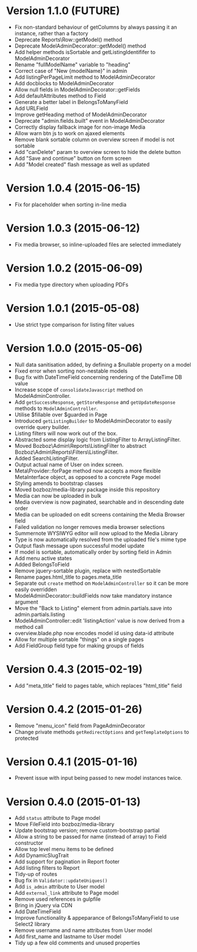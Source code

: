 # Version 1.1.0 (FUTURE)

-   Fix non-standard behaviour of getColumns by always passing it an instance,
    rather than a factory
-   Deprecate Reports\Row::getModel() method
-   Deprecate ModelAdminDecorator::getModel() method
-   Add helper methods isSortable and getListingIdentififer to ModelAdminDecorator
-   Rename "fullModelName" variable to "heading"
-   Correct case of "New {modelName}" in admin
-   Add listingPerPageLimit method to ModelAdminDecorator
-   Add docblocks to ModelAdminDecorator
-   Allow null fields in ModelAdminDecorator::getFields
-   Add defaultAttributes method to Field
-   Generate a better label in BelongsToManyField
-   Add URLField
-   Improve getHeading method of ModelAdminDecorator
-   Deprecate "admin.fields.built" event in ModelAdminDecorator
-   Correctly display fallback image for non-image Media
-   Allow warn btn js to work on ajaxed elements
-   Remove blank sortable column on overview screen if model is not sortable
-   Add "canDelete" param to overview screen to hide the delete button
-   Add "Save and continue" button on form screen
-   Add "Model created" flash message as well as updated


# Version 1.0.4 (2015-06-15)
-   Fix for placeholder when sorting in-line media


# Version 1.0.3 (2015-06-12)
-   Fix media browser, so inline-uploaded files are selected immediately


# Version 1.0.2 (2015-06-09)
-   Fix media type directory when uploading PDFs


# Version 1.0.1 (2015-05-08)
-   Use strict type comparison for listing filter values


# Version 1.0.0 (2015-05-06)

-   Null data sanitisation added, by defining a $nullable property on a model
-   Fixed error when sorting non-nestable models
-   Bug fix with DateTimeField concerning rendering of the DateTime DB value
-   Increase scope of `consolidateJavascript` method on ModelAdminController.
-   Add `getSuccessResponse`, `getStoreResponse` and `getUpdateResponse` methods to `ModelAdminController`.
-   Utilise $fillable over $guarded in Page
-   Introduced `getListingBuilder` to ModelAdminDecorator to easily override query builder.
-   Listing filters will now work out of the box.
-   Abstracted some display logic from ListingFilter to ArrayListingFilter.
-   Moved Bozboz\Admin\Reports\ListingFilter to abstract Bozboz\Admin\Reports\Filters\ListingFilter.
-   Added SearchListingFilter.
-   Output actual name of User on index screen.
-   Meta\Provider::forPage method now accepts a more flexible MetaInterface object, as opposed to a concrete Page model
-   Styling amends to bootstrap classes
-   Moved bozboz/media-library package inside this repository
-   Media can now be uploaded in bulk
-   Media overview is now paginated, searchable and in descending date order
-   Media can be uploaded on edit screens containing the Media Browser field
-   Failed validation no longer removes media browser selections
-   Summernote WYSIWYG editor will now upload to the Media Library
-   Type is now automatically resolved from the uploaded file's mime type
-   Output flash message upon successful model update
-   If model is sortable, automatically order by sorting field in Admin
-   Add menu active states
-   Added BelongsToField
-   Remove jquery-sortable plugin, replace with nestedSortable
-   Rename pages.html_title to pages.meta_title
-   Separate out `create` method on `ModelAdminController` so it can be more easily overridden
-   ModelAdminDecorator::buildFields now take mandatory instance argument
-   Move the "Back to Listing" element from admin.partials.save into admin.partials.listing
-   ModelAdminController::edit 'listingAction' value is now derived from a method call
-   overview.blade.php now encodes model id using data-id attribute
-   Allow for multiple sortable "things" on a single pages
-   Add FieldGroup field type for making groups of fields


# Version 0.4.3 (2015-02-19)
-   Add "meta_title" field to pages table, which replaces "html_title" field


# Version 0.4.2 (2015-01-26)

-   Remove "menu_icon" field from PageAdminDecorator
-   Change private methods `getRedirectOptions` and `getTemplateOptions` to protected


# Version 0.4.1 (2015-01-16)

-   Prevent issue with input being passed to new model instances twice.


# Version 0.4.0 (2015-01-13)

-   Add `status` attribute to Page model
-   Move FileField into bozboz/media-library
-   Update bootstrap version; remove custom-bootstrap partial
-   Allow a string to be passed for name (instead of array) to Field constructor
-   Allow top level menu items to be defined
-   Add DynamicSlugTrait
-   Add support for pagination in Report footer
-   Add listing filters to Report
-   Tidy-up of routes
-   Bug fix in `Validator::updateUniques()`
-   Add `is_admin` attribute to User model
-   Add `external_link` attribute to Page model
-   Remove used references in gulpfile
-   Bring in jQuery via CDN
-   Add DateTimeField
-   Improve functionality & appeparance of BelongsToManyField to use Select2 library
-   Remove username and name attributes from User model
-   Add first_name and lastname to User model
-   Tidy up a few old comments and unused properties
